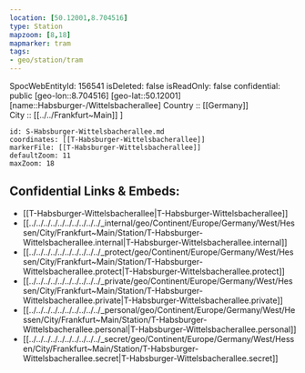 ```yaml
---
location: [50.12001,8.704516] 
type: Station 
mapzoom: [8,18] 
mapmarker: tram 
tags:
- geo/station/tram
---
```

SpocWebEntityId: 156541
isDeleted: false
isReadOnly: false
confidential: public
[geo-lon::8.704516] 
[geo-lat::50.12001] 
[name::Habsburger-/Wittelsbacherallee] 
Country :: [[Germany]]  
City :: [[../../Frankfurt~Main]] ] 


```leaflet
id: S-Habsburger-Wittelsbacherallee.md
coordinates: [[T-Habsburger-Wittelsbacherallee]] 
markerFile: [[T-Habsburger-Wittelsbacherallee]] 
defaultZoom: 11 
maxZoom: 18
```


## Confidential Links & Embeds: 
- [[T-Habsburger-Wittelsbacherallee|T-Habsburger-Wittelsbacherallee]] 
- [[../../../../../../../../../../_internal/geo/Continent/Europe/Germany/West/Hessen/City/Frankfurt~Main/Station/T-Habsburger-Wittelsbacherallee.internal|T-Habsburger-Wittelsbacherallee.internal]] 
- [[../../../../../../../../../../_protect/geo/Continent/Europe/Germany/West/Hessen/City/Frankfurt~Main/Station/T-Habsburger-Wittelsbacherallee.protect|T-Habsburger-Wittelsbacherallee.protect]] 
- [[../../../../../../../../../../_private/geo/Continent/Europe/Germany/West/Hessen/City/Frankfurt~Main/Station/T-Habsburger-Wittelsbacherallee.private|T-Habsburger-Wittelsbacherallee.private]] 
- [[../../../../../../../../../../_personal/geo/Continent/Europe/Germany/West/Hessen/City/Frankfurt~Main/Station/T-Habsburger-Wittelsbacherallee.personal|T-Habsburger-Wittelsbacherallee.personal]] 
- [[../../../../../../../../../../_secret/geo/Continent/Europe/Germany/West/Hessen/City/Frankfurt~Main/Station/T-Habsburger-Wittelsbacherallee.secret|T-Habsburger-Wittelsbacherallee.secret]] 
